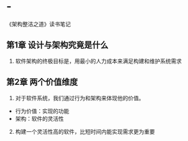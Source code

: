 # -
《架构整洁之道》读书笔记
## 第1章 设计与架构究竟是什么
1. 软件架构的终极目标是，用最小的人力成本来满足构建和维护系统需求
## 第2章 两个价值维度
1. 对于软件系统，我们通过行为和架构来体现他的价值。
 - 行为价值：实现的功能
 - 架构：软件的灵活性
2. 构建一个灵活性高的软件，比短时间内能实现需求更为重要
